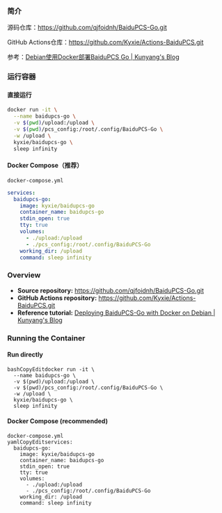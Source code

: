 ### 简介

源码仓库：https://github.com/qjfoidnh/BaiduPCS-Go.git

GitHub Actions仓库：https://github.com/Kyxie/Actions-BaiduPCS.git

参考：[Debian使用Docker部署BaiduPCS Go | Kunyang's Blog](http://localhost:1313/zh/blog/tech/router/baidupcs-go/)

### 运行容器

#### 直接运行

```bash
docker run -it \
  --name baidupcs-go \
  -v $(pwd)/upload:/upload \
  -v $(pwd)/pcs_config:/root/.config/BaiduPCS-Go \
  -w /upload \
  kyxie/baidupcs-go \
  sleep infinity
```

#### Docker Compose（推荐）

`docker-compose.yml`

```yml
services:
  baidupcs-go:
    image: kyxie/baidupcs-go
    container_name: baidupcs-go
    stdin_open: true
    tty: true
    volumes:
      - ./upload:/upload
      - ./pcs_config:/root/.config/BaiduPCS-Go
    working_dir: /upload
    command: sleep infinity
```

### Overview

- **Source repository:** https://github.com/qjfoidnh/BaiduPCS-Go.git
- **GitHub Actions repository:** https://github.com/Kyxie/Actions-BaiduPCS.git
- **Reference tutorial:** [Deploying BaiduPCS-Go with Docker on Debian | Kunyang's Blog](http://localhost:1313/zh/blog/tech/router/baidupcs-go/)

### Running the Container

#### Run directly

```
bashCopyEditdocker run -it \
  --name baidupcs-go \
  -v $(pwd)/upload:/upload \
  -v $(pwd)/pcs_config:/root/.config/BaiduPCS-Go \
  -w /upload \
  kyxie/baidupcs-go \
  sleep infinity
```

#### Docker Compose (recommended)

```
docker-compose.yml
yamlCopyEditservices:
  baidupcs-go:
    image: kyxie/baidupcs-go
    container_name: baidupcs-go
    stdin_open: true
    tty: true
    volumes:
      - ./upload:/upload
      - ./pcs_config:/root/.config/BaiduPCS-Go
    working_dir: /upload
    command: sleep infinity
```